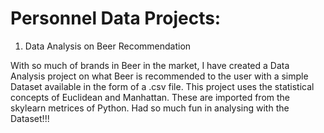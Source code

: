 # Personnel Data Projects: 
1. Data Analysis on Beer Recommendation 

With so much of brands in Beer in the market, I have created a Data Analysis project on what Beer is recommended to the user with a simple Dataset available in the form of a .csv file. This project uses the statistical concepts of Euclidean and Manhattan. These are imported from the skylearn metrices of Python. 
Had so much fun in analysing with the Dataset!!!


